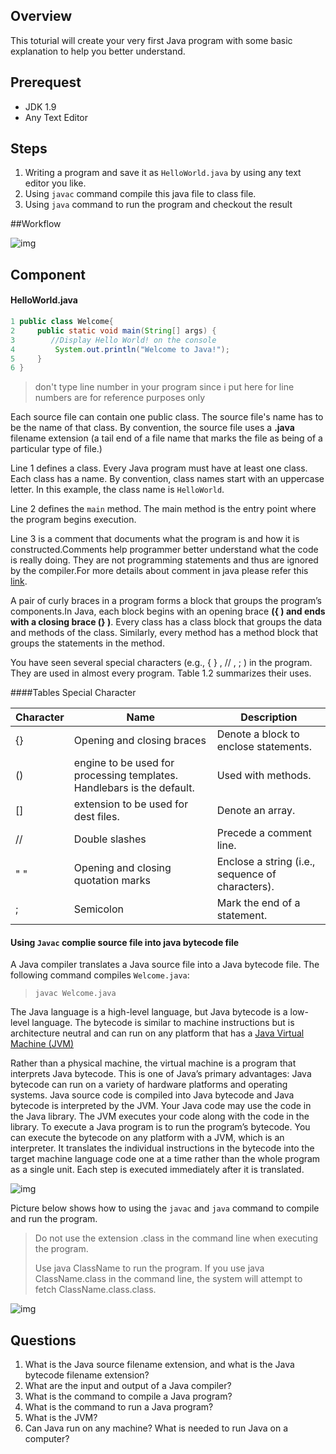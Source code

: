 ## Overview

This toturial will create your very first Java program with some basic explanation to help you better understand.

## Prerequest

- JDK 1.9
- Any Text Editor

## Steps

1. Writing a program and save it as `HelloWorld.java` by using any text editor you like.
2. Using `javac` command compile this java file to class file.
3. Using `java` command to run the program and checkout the result

##Workflow

![img](https://lh3.googleusercontent.com/W2p_Ub-NoWGcgLuo82r3XDsu2PDlEMp2TJlC2yY8TaQ2o6og-u3Z8jj2mW05mSnswGCKHElwwI3S8nQMWDjQTEFjZSDH4KkRh5VSzA9pc_1hC4F1CWlR7y0RFwX8vupiG8QTRXAy28HBRy6YP2NaV0TfPvAptuSnW05axjdBsy2gPygWSeJ2WjqYQThk_epvMd8r0Gnf8qDq4bEAO4kfmWBCuMWHSZjPZUfUQPTcDm4_qWyAm2OhqxtZlJXpTDUN78mCNUiuL9SItxyo-swWZf6nVt1suz7qACqK9wZTHpMNiBa0hLLNdcVhr7JPjGu1HZYXxy4N9IrudncQpUxgm3Q1GC0T5qAMziudu8JhMT_HhCVc6RRQ-2BnSb-l0Um8bcbZPVJR0z41THwCbTa3fb28DqPIaSCdDsDV1-0xcUnZm3ICqGmxPlDunsOG7qcLRJaHkGmpxkVquVtHIM5UQImTx0YsFUCK21rcBLeP-3iJR-2X-mgVK2RYGJAwnYDKhlW0BoURIuzrjWGvjAqib2RcZ_8JtYKExzRZ0tJ0p8-Eqti-AXXW1a5Gjojekp5vMYKJ9zYXP3t7GwRuiEnuTFCT-iyGbLwSHfuxAk5YF6CEIZDgbNGxtk98DXFC4cI=w1416-h962-no)

## Component

#### HelloWorld.java

```java
1 public class Welcome{
2     public static void main(String[] args) {
3        //Display Hello World! on the console
4         System.out.println("Welcome to Java!");
5     }
6 }
```

> don't type line number in your program since i put here for line numbers are for reference purposes only

Each source file can contain one public class. The source file's name has to be the name of that class. By convention, the source file uses a **.java** filename extension (a tail end of a file name that marks the file as being of a particular type of file.)

Line 1 defines a class. Every Java program must have at least one class. Each class has a name. By convention, class names start with an uppercase letter. In this example, the class name is `HelloWorld`.

Line 2 defines the `main` method. The main  method is the entry point where the program begins execution.

Line 3 is a comment  that documents what the program is and how it is constructed.Comments help programmer better understand what the code is really doing. They are not programming statements and thus are ignored by the compiler.For more details about comment in java please refer this [link](http://www.andrew-programming.com/2018/09/26/comments-in-java-code/).

A pair of curly braces in a program forms a block  that groups the program’s components.In Java, each block begins with an opening brace **({ ) and ends with a closing brace (} )**. Every class has a class block  that groups the data and methods of the class. Similarly, every method has a method block  that groups the statements in the method.

You have seen several special characters (e.g., { } , // , ; ) in the program. They are used in almost every program. Table 1.2 summarizes their uses.

####Tables Special Character

| Character | Name                                                         | Description                                      |
| --------- | ------------------------------------------------------------ | ------------------------------------------------ |
| {}        | Opening and closing braces                                   | Denote a block to enclose statements.            |
| ()        | engine to be used for processing templates. Handlebars is the default. | Used with methods.                               |
| []        | extension to be used for dest files.                         | Denote an array.                                 |
| //        | Double slashes                                               | Precede a comment line.                          |
| " "       | Opening and closing quotation marks                          | Enclose a string (i.e., sequence of characters). |
| ;         | Semicolon                                                    | Mark the end of a statement.                     |

 #### Using `Javac` complie source file into java bytecode file	

 A Java compiler translates a Java source file into a Java bytecode file. The following command compiles `Welcome.java`:

> `javac Welcome.java`

The Java language is a high-level language, but Java bytecode is a low-level language. The bytecode  is similar to machine instructions but is architecture neutral and can run on any platform that has a [Java Virtual Machine (JVM)](http://www.andrew-programming.com/2018/09/11/java-virtual-machine-jvm-difference-jdk-jre-jvm-core-java/)

Rather than a physical machine, the virtual machine is a program that interprets Java bytecode. This is one of Java’s primary advantages: Java bytecode can run on a variety of hardware platforms and operating systems.  Java source code is compiled into Java bytecode and Java bytecode is interpreted by the JVM. Your Java code may use the code in the Java library. The JVM executes your code along with the code in the library. To execute a Java program is to run the program’s bytecode. You can execute the bytecode on any platform with a JVM, which is an interpreter. It translates the individual instructions in the bytecode into the target machine language code one at a time rather than the whole program as a single unit. Each step is executed immediately after it is translated.

![img](https://lh3.googleusercontent.com/zMRWpRXux1VKkEHvB5kG1cTPMH8n2KVZGu2iibm47kgvIC0FaZW7UQ11bliwqlytiyVXDzPQM0PKa-71rTiw-Wr4bxFHtzaexQYu4uSoW3Co5dbGz9RknQzQ3iitRoucul703j3kHxrE7yJrhwxyslkIsVsg2uoKtalEsRMIeEmuudkvdPVEUhj-myOmmdsRHxkuu_0JsPFUK5WHdgOqCsZk7NT_lWsVD1dBbUzcVJKaDNcdXgpnN_azvyKvAdrmJRIZbpBjYcGoj8u-y7NmB7TcVm73_L1sbPJh67XBnyNwPftVmbRMT_1hubd5DR9PtWENCm5jPwM8h8l2iwNa_uDdKeCFkOI69H7NT4VVlfk1suwIW8BL0SB0uzFnP9RqHP-Pan8u0lmnvgxD0w1EJRpaSThzEIrkZB5RLQiOZqO2DzTH9fYCnu8QaanTGrkIB2og6UY5_9BRpVvLzvilYXTI1trqywBBng1Yx0pqysTzdkP13opL4LfH1oYET9HgmqlJl8mpAqB7clEjd9jFL3BNCFxhLSxaW5q7Ky4fWhdeRc-z14Zoe6YYNHDYikgmFLS8gE8YNa8G1xy3pOSekFucCcmzOIm4Zn0JGG8aCrB2O-Ng50yeAwLQY2rklac=w1588-h490-no)

Picture below shows how to using the `javac` and `java` command to compile and run the program.

> Do not use the extension .class in the command line when executing the program.
>
> Use java ClassName to run the program. If you use java ClassName.class in the command line, the system will attempt to fetch ClassName.class.class.

![img](https://lh3.googleusercontent.com/ildJKEuFrBGRfHKWlKJd8QWHxVRFGuKzco3Izjxpk3sp1YcU4zBpCMpwJg3fMV-LaoSaaIVch6oWo2HHfwxUyvm7Oyvt7-bWlq1VdtCsEyPpkdw74mnXc39cqnoAtIRp6xwbiataUlL0CYW6uNtGj1OOzrQT2vJ8k0ZDKkapF6kLE-DpPfkd_lJ-XZXEjOX3xWzjcKAyxIU2hMuTzOl5sivZkKAiQmSiFRBy2wx_HkVxg6MrPNO4esM6_Mga9cO-FpLov4W7_NrcTRPdFk4mhZgU2SansUFl5KWsiNxLfQnGxU6h-crUA3mJDxOYGuKIQMe_WQ2Ro36lkay_8ylhTkQpf-cPZKmAtm6U9DTeQV8ULjEASBfW_-OLihd4xr2hTEzs1-LBCzQ5MJ7_7IuBHMiCis9Yf7ZNYLJFwU603Djp-AMIa3vAvbCVh0hkhftmmZ-3f7-_5iCg-pBz6i59PKdDTw_kO_RzhtPRw1-FuQ6wsxc7nrOVPVTpxy2oUHkfVmOxzYX5wgaLUKkHJOVOpbUXngU7U4nAjbm8zJ2QIwFKMlB41JXd4Y6Ag8rkVdjuhIOQKWmQYmbIDj28FyW1qrpV39F4oSDQvoPpsDLH7GyEfnGPYNwhabN0u-ktrsM=w914-h314-no)

## Questions

1. What is the Java source filename extension, and what is the Java bytecode filename extension?
2. What are the input and output of a Java compiler?
3. What is the command to compile a Java program?
4. What is the command to run a Java program?
5. What is the JVM?
6. Can Java run on any machine? What is needed to run Java on a computer?
